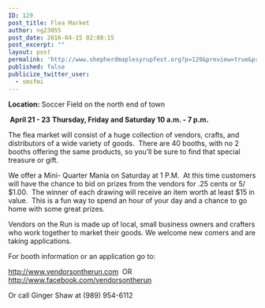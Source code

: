 ```yaml
---
ID: 129
post_title: Flea Market
author: ng23055
post_date: 2016-04-15 02:08:15
post_excerpt: ""
layout: post
permalink: 'http://www.shepherdmaplesyrupfest.org?p=129&preview=true&preview_id=129'
published: false
publicize_twitter_user:
  - smsfmi
---
```

<p id="h.n9ifdfwutug1"><strong>Location:</strong> Soccer Field on the north end of town</p>

<strong> April 21 - 23</strong>
<strong>Thursday, Friday and Saturday</strong>
<strong>10 a.m. - 7 p.m.</strong>

The flea market will consist of a huge collection of vendors, crafts, and distributors of a wide variety of goods.  There are 40 booths, with no 2 booths offering the same products, so you’ll be sure to find that special treasure or gift.<!--more-->

We offer a Mini- Quarter Mania on Saturday at 1 P.M.  At this time customers will have the chance to bid on prizes from the vendors for .25 cents or 5/ $1.00.  The winner of each drawing will receive an item worth at least $15 in value.  This is a fun way to spend an hour of your day and a chance to go home with some great prizes.

Vendors on the Run is made up of local, small business owners and crafters who work together to market their goods. We welcome new comers and are taking applications.

For booth information or an application go to:

<a href="https://www.google.com/url?q=http://www.vendorsontherun.com&amp;sa=D&amp;ust=1460688684907000&amp;usg=AFQjCNF5jHaonjOeC4XQSk3rpvqlAHkCCw">http://www.vendorsontherun.com</a>  OR <a href="https://www.google.com/url?q=http://www.facebook/vendorsontherun&amp;sa=D&amp;ust=1460688684908000&amp;usg=AFQjCNFdvKw6HWWjjpnXk42s0ayA6WS1wA">http://www.facebook.com/vendorsontherun</a>

Or call Ginger Shaw at (989) 954-6112